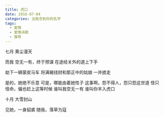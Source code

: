 ```yaml
---
title: 虎口
date: 2016-07-04
categories: 当我念到你的名字
tags:
  - 爱情
  - 爱情诗歌
  - 推荐
---
```


七月 
黄尘漫天
<!--more-->
而我
空无一有，终于预谋
在途经关外的道上下手

劫下一辆蒙皮马车
将满箱钱财和那正中的姑娘
一并掳走

是的，她绝不乐意
可是，哪能由着她性子
这事啊，怨不得人，怨只怨这世道
怪只怪命，偏也赶上这等时候
谁叫我空无一有
谁叫你羊入虎口

十月
大雪封山

见她，一身貂裘
随我，落草为寇